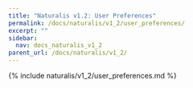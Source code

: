 ```yaml
---
title: "Naturalis v1.2: User Preferences"
permalink: /docs/naturalis/v1_2/user_preferences/
excerpt: ""
sidebar:
  nav: docs_naturalis_v1_2
parent_url: /docs/naturalis/v1_2/
---
```


{% include naturalis/v1_2/user_preferences.md %}
